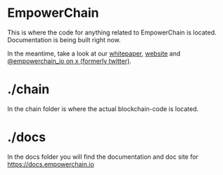 # EmpowerChain

This is where the code for anything related to EmpowerChain is located. Documentation is being built right now.

In the meantime, take a look at our [whitepaper](https://github.com/EmpowerPlastic/empowerchain/blob/main/Whitepaper.pdf), [website](https://empowerchain.io) and [@empowerchain_io on x (formerly twitter)](https://x.com/empowerchain_io).

# ./chain

In the chain folder is where the actual blockchain-code is located.

# ./docs

In the docs folder you will find the documentation and doc site for https://docs.empowerchain.io
